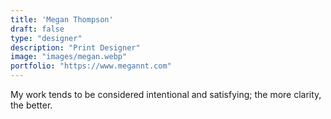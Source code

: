 ```yaml
---
title: 'Megan Thompson'
draft: false
type: "designer"
description: "Print Designer"
image: "images/megan.webp"
portfolio: "https://www.megannt.com"
---
```


My work tends to be considered intentional and satisfying; the more clarity, the better.
